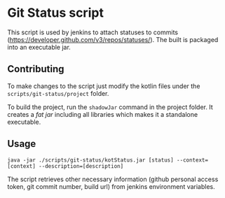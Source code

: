 # Git Status script
This script is used by jenkins to attach statuses to commits (<https://developer.github.com/v3/repos/statuses/>). The built is packaged into an executable jar.

## Contributing
To make changes to the script just modify the kotlin files under the `scripts/git-status/project` folder.

To build the project, run the `shadowJar` command in the project folder. It creates a *fat jar* including all libraries which makes it a standalone executable.

## Usage
`java -jar ./scripts/git-status/kotStatus.jar [status] --context=[context] --description=[description]`

The script retrieves other necessary information (github personal access token, git commit number, build url) from jenkins environment variables.

